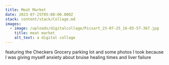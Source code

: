 ```yaml
---
title: Meat Market
date: 2023-07-25T05:00:00.000Z
stack: content/stack/Collage.md
images:
  - image: /uploads/digitalcollage/Picsart_23-07-25_16-05-57-367.jpg
    title: meat market
    alt_text: a digital collage
---
```


featuring the Checkers Grocery parking lot and some photos I took because I was giving myself anxiety about bruise healing times and liver failure
